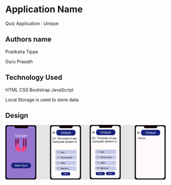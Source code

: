 # Application Name

 Quiz Application : Unique

## Authors name
 Pratiksha Tippe

 Guru Prasath

## Technology Used
 HTML
 CSS
 Bootstrap
 JavaScript

 Local Storage is used to store data.

## Design

![sceenshot](Quiz.png)



